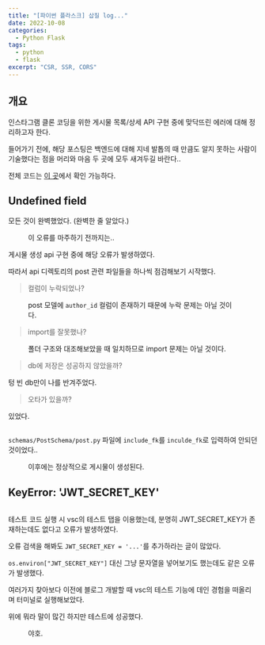 ```yaml
---
title: "[파이썬 플라스크] 삽질 log..."
date: 2022-10-08
categories:
  - Python Flask
tags:
  - python
  - flask
excerpt: "CSR, SSR, CORS"
---
```


## 개요

인스타그램 클론 코딩을 위한 게시물 목록/상세 API 구현 중에 맞닥뜨린 에러에 대해 정리하고자 한다.

들어가기 전에, 해당 포스팅은 백엔드에 대해 지네 발톱의 때 만큼도 알지 못하는 사람이 기술했다는 점을 머리와 마음 두 곳에 모두 새겨두길 바란다..

전체 코드는 [이 곳](https://github.com/overtae/my-flask-study/tree/11-flask-instagram)에서 확인 가능하다.

## Undefined field

모든 것이 완벽했었다. (완벽한 줄 알았다.)

<figure class="align-center">
  <img src="{{ site.url }}{{ site.baseurl }}/assets/images/python/flask/instagram/err01-01" alt="">
  <figcaption>이 오류를 마주하기 전까지는..</figcaption>
</figure>

게시물 생성 api 구현 중에 해당 오류가 발생하였다.

따라서 api 디렉토리의 post 관련 파일들을 하나씩 점검해보기 시작했다.

> 컬럼이 누락되었나?

<figure class="align-center">
  <img src="{{ site.url }}{{ site.baseurl }}/assets/images/python/flask/instagram/err01-02" alt="">
  <figcaption>post 모델에 <code>author_id</code> 컬럼이 존재하기 때문에 누락 문제는 아닐 것이다.</figcaption>
</figure>


> import를 잘못했나?

<figure class="align-center">
  <img src="{{ site.url }}{{ site.baseurl }}/assets/images/python/flask/instagram/err01-03" alt="">
  <figcaption>폴더 구조와 대조해보았을 때 일치하므로 import 문제는 아닐 것이다.</figcaption>
</figure>


> db에 저장은 성공하지 않았을까?

텅 빈 db만이 나를 반겨주었다.

> 오타가 있을까?

있었다.

<figure class="align-center">
  <img src="{{ site.url }}{{ site.baseurl }}/assets/images/python/flask/instagram/err01-04" alt="">
</figure>

`schemas/PostSchema/post.py` 파일에 `include_fk`를 `inculde_fk`로 입력하여 안되던 것이었다..

<figure class="align-center">
  <img src="{{ site.url }}{{ site.baseurl }}/assets/images/python/flask/instagram/err01-05" alt="">
  <figcaption>이후에는 정상적으로 게시물이 생성된다.</figcaption>
</figure>


## KeyError: 'JWT_SECRET_KEY'

<figure class="align-center">
  <img src="{{ site.url }}{{ site.baseurl }}/assets/images/python/flask/instagram/err02-01" alt="">
</figure>

테스트 코드 실행 시 vsc의 테스트 탭을 이용했는데, 분명히 JWT_SECRET_KEY가 존재하는데도 없다고 오류가 발생하였다.

오류 검색을 해봐도 `JWT_SECRET_KEY = '...'`를 추가하라는 글이 많았다.

`os.environ["JWT_SECRET_KEY"]` 대신 그냥 문자열을 넣어보기도 했는데도 같은 오류가 발생했다.

여러가지 찾아보다 이전에 블로그 개발할 때 vsc의 테스트 기능에 데인 경험을 떠올리며 터미널로 실행해보았다.

위에 뭐라 말이 많긴 하지만 테스트에 성공했다.

<figure style="width: 150px" class="align-center">
  <img src="{{ site.url }}{{ site.baseurl }}/assets/images/python/flask/instagram/err02-04" alt="">
  <figcaption>야호.</figcaption>
</figure>